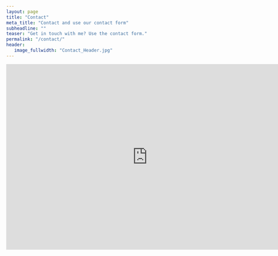 ```yaml
---
layout: page
title: "Contact"
meta_title: "Contact and use our contact form"
subheadline: ""
teaser: "Get in touch with me? Use the contact form."
permalink: "/contact/"
header:
   image_fullwidth: "Contact_Header.jpg"
---
```


<iframe src="https://docs.google.com/forms/d/e/1FAIpQLSf24zs-P67BvebbrDqB0vYAMd-tk3qd2rLAewYT09TXnxpp2g/viewform?embedded=true" width="760" height="500" frameborder="0" marginheight="0" marginwidth="0">Loading...</iframe>
